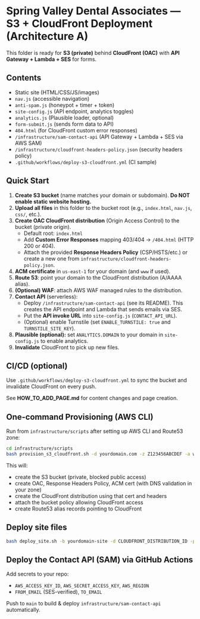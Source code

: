 # Spring Valley Dental Associates — S3 + CloudFront Deployment (Architecture A)

This folder is ready for **S3 (private)** behind **CloudFront (OAC)** with **API Gateway + Lambda + SES** for forms.

## Contents
- Static site (HTML/CSS/JS/images)
- `nav.js` (accessible navigation)
- `anti-spam.js` (honeypot + timer + token)
- `site-config.js` (API endpoint, analytics toggles)
- `analytics.js` (Plausible loader, optional)
- `form-submit.js` (sends form data to API)
- `404.html` (for CloudFront custom error responses)
- `/infrastructure/sam-contact-api` (API Gateway + Lambda + SES via AWS SAM)
- `/infrastructure/cloudfront-headers-policy.json` (security headers policy)
- `.github/workflows/deploy-s3-cloudfront.yml` (CI sample)

## Quick Start
1. **Create S3 bucket** (name matches your domain or subdomain). **Do NOT enable static website hosting.**
2. **Upload all files** in this folder to the bucket root (e.g., `index.html`, `nav.js`, `css/`, etc.).
3. **Create OAC CloudFront distribution** (Origin Access Control) to the bucket (private origin).  
   - Default root: `index.html`  
   - Add **Custom Error Responses** mapping 403/404 → `/404.html` (HTTP 200 or 404).
   - Attach the provided **Response Headers Policy** (CSP/HSTS/etc.) or create a new one from `infrastructure/cloudfront-headers-policy.json`.
4. **ACM certificate** in `us-east-1` for your domain (and `www` if used).
5. **Route 53**: point your domain to the CloudFront distribution (A/AAAA alias).
6. **(Optional) WAF**: attach AWS WAF managed rules to the distribution.
7. **Contact API** (serverless):
   - Deploy `/infrastructure/sam-contact-api` (see its README). This creates the API endpoint and Lambda that sends emails via SES.
   - Put the **API invoke URL** into `site-config.js` (`CONTACT_API_URL`).
   - (Optional) enable Turnstile (set `ENABLE_TURNSTILE: true` and `TURNSTILE_SITE_KEY`).
8. **Plausible (optional):** set `ANALYTICS.DOMAIN` to your domain in `site-config.js` to enable analytics.
9. **Invalidate** CloudFront to pick up new files.

## CI/CD (optional)
Use `.github/workflows/deploy-s3-cloudfront.yml` to sync the bucket and invalidate CloudFront on every push.

See **HOW_TO_ADD_PAGE.md** for content changes and page creation.


## One-command Provisioning (AWS CLI)
Run from `infrastructure/scripts` after setting up AWS CLI and Route53 zone:

```bash
cd infrastructure/scripts
bash provision_s3_cloudfront.sh -d yourdomain.com -z Z123456ABCDEF -a www.yourdomain.com -b yourdomain-site -r us-east-1
```

This will:
- create the S3 bucket (private, blocked public access)
- create OAC, Response Headers Policy, ACM cert (with DNS validation in your zone)
- create the CloudFront distribution using that cert and headers
- attach the bucket policy allowing CloudFront access
- create Route53 alias records pointing to CloudFront

## Deploy site files
```bash
bash deploy_site.sh -b yourdomain-site -d CLOUDFRONT_DISTRIBUTION_ID -p /path/to/site/root
```

## Deploy the Contact API (SAM) via GitHub Actions
Add secrets to your repo:
- `AWS_ACCESS_KEY_ID`, `AWS_SECRET_ACCESS_KEY`, `AWS_REGION`
- `FROM_EMAIL` (SES-verified), `TO_EMAIL`

Push to `main` to build & deploy `infrastructure/sam-contact-api` automatically.
